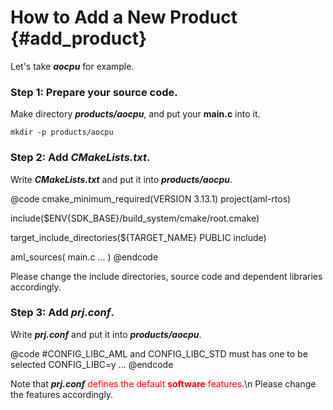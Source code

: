 How to Add a New Product	{#add_product}
==========

Let's take ***aocpu*** for example.

### Step 1: Prepare your source code. ###
Make directory ***products/aocpu***, and put your **main.c** into it.

	mkdir -p products/aocpu

### Step 2: Add ***CMakeLists.txt***. ###
Write ***CMakeLists.txt*** and put it into ***products/aocpu***.

@code
cmake_minimum_required(VERSION 3.13.1)
project(aml-rtos)

include($ENV{SDK_BASE}/build_system/cmake/root.cmake)

target_include_directories(${TARGET_NAME} PUBLIC include)

aml_sources(
	main.c
	...
)
@endcode

Please change the include directories, source code and dependent libraries accordingly.

### Step 3: Add ***prj.conf***. ###
Write ***prj.conf*** and put it into ***products/aocpu***.

@code
#CONFIG_LIBC_AML and CONFIG_LIBC_STD must has one to be selected
CONFIG_LIBC=y
...
@endcode

Note that ***prj.conf*** <span style="color:red">defines the default **software** features</span>.\n
Please change the features accordingly.
